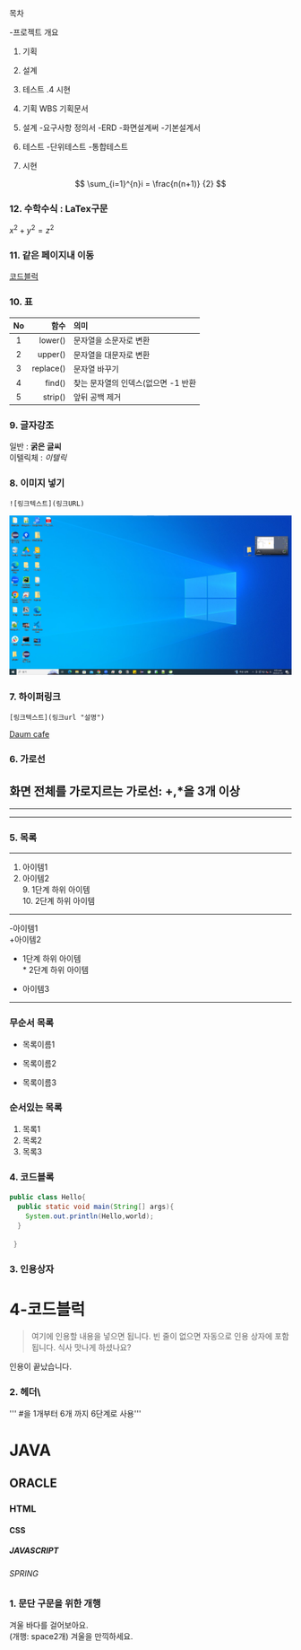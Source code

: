 목차

-프로젝트 개요
1. 기획
2. 설계
3. 테스트
.4 시현

1. 기획
 WBS
 기획문서
2. 설계
  -요구사항 정의서
  -ERD
  -화면설계써
  -기본설계서
  
3. 테스트
  -단위테스트
  -통합테스트
  
4. 시현

$$
\sum_{i=1}^{n}i = \frac{n(n+1)}
{2}
$$

### 12. 수학수식 : LaTex구문
$x^2 + y^2 = z^2$

### 11. 같은 페이지내 이동
[코드블럭](#4-코드블럭)

### 10. 표
|No|함수|의미|
|:----------------:|-----------------:|:--------------|
|1| lower()|문자열을 소문자로 변환|
|2| upper()|문자열을 대문자로 변환|
|3| replace()|문자열 바꾸기|
|4| find()|찾는 문자열의 인덱스(없으면 -1 반환|
|5| strip()|앞뒤 공백 제거|



### 9. 글자강조
일반 : **굵은 글씨**  
이텔릭체 : *이텔릭*


### 8. 이미지 넣기
```
![링크텍스트](링크URL)
```
![window 이미지](https://github.com/sohee02/markdown20240125/blob/main/win.png)

### 7. 하이퍼링크
```
[링크텍스트](링크url "설명")
```
[Daum cafe](https://cafe.daum.net/pcwk "수업자료 cafe")

### 6. 가로선
화면 전체를 가로지르는 가로선: +,*을 3개 이상
---
***
----


### 5. 목록
---
1. 아이템1
2. 아이템2  
   9. 1단계 하위 아이템  
   10. 2단계 하위 아이템
---
-아이템1  
+아이템2
  -  1단계 하위 아이템  
    * 2단계 하위 아이템
* 아이템3
---
### 무순서 목록
* 목록이름1
- 목록이름2
+ 목록이름3

### 순서있는 목록
1. 목록1
1. 목록2
1. 목록3




### 4. 코드블록
```JAVA
public class Hello{
  public static void main(String[] args){
    System.out.println(Hello,world);
  }

 } 
``` 


### 3. 인용상자
# 4-코드블럭
>여기에 인용할 내용을 넣으면 됩니다.
>빈 줄이 없으면 자동으로 인용 상자에 포함 됩니다.
식사 맛나게 하셨나요?
>
인용이 끝났습니다.

### 2. 헤더\
'''  #을 1개부터 6개 까지 6단계로 사용'''
# JAVA
## ORACLE
### HTML
#### CSS
##### JAVASCRIPT
###### SPRING

### 1. 문단 구문을 위한 개행
겨울 바다를 걸어보아요.  
(개행: space2개)
겨울을 만끽하세요.
